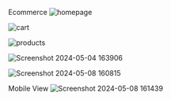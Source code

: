 Ecommerce
![homepage](https://github.com/vaishnav196/Emperia-Ecommerce/assets/107029372/2ef34250-968d-41e7-b13c-49c24b67deb7)


![cart](https://github.com/vaishnav196/Emperia-Ecommerce/assets/107029372/779dbff9-24c4-47e7-af85-677d7f283831)


![products](https://github.com/vaishnav196/Emperia-Ecommerce/assets/107029372/5be063f2-1da6-42de-9441-50e12b60a33f)


![Screenshot 2024-05-04 163906](https://github.com/vaishnav196/Emperia-Ecommerce/assets/107029372/263c604e-6daa-4ca3-aba8-c313e71a26c2)


![Screenshot 2024-05-08 160815](https://github.com/vaishnav196/Emperia-Ecommerce/assets/107029372/6e75a78b-811b-4019-b9dd-2849561a36d0)



Mobile View
![Screenshot 2024-05-08 161439](https://github.com/vaishnav196/Emperia-Ecommerce/assets/107029372/3c238517-cdfa-4cce-8526-513a8c5fcf29)

